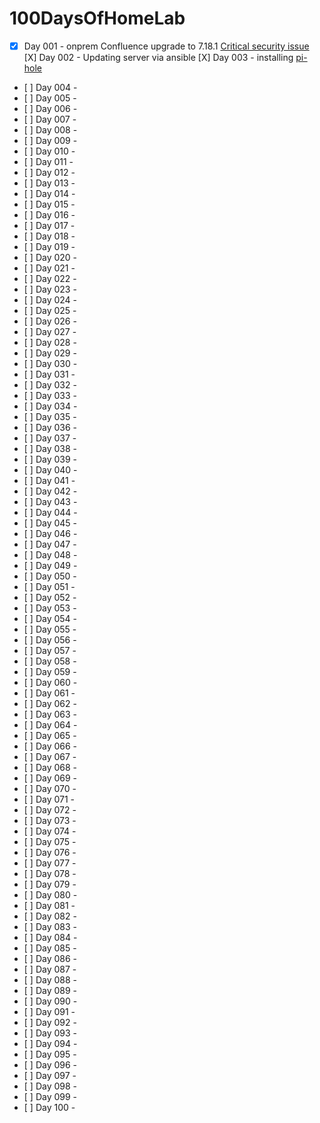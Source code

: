 # 100DaysOfHomeLab

- [X] Day 001 - onprem Confluence upgrade to 7.18.1 [Critical security issue](https://confluence.atlassian.com/doc/confluence-security-advisory-2022-06-02-1130377146.html)
[X] Day 002 - Updating server via ansible
[X] Day 003 - installing  [pi-hole](https://pi-hole.net/)
- [ ] Day 004 - 
- [ ] Day 005 - 
- [ ] Day 006 - 
- [ ] Day 007 - 
- [ ] Day 008 - 
- [ ] Day 009 - 
- [ ] Day 010 - 
- [ ] Day 011 - 
- [ ] Day 012 - 
- [ ] Day 013 - 
- [ ] Day 014 - 
- [ ] Day 015 - 
- [ ] Day 016 - 
- [ ] Day 017 - 
- [ ] Day 018 - 
- [ ] Day 019 - 
- [ ] Day 020 - 
- [ ] Day 021 - 
- [ ] Day 022 - 
- [ ] Day 023 - 
- [ ] Day 024 - 
- [ ] Day 025 - 
- [ ] Day 026 - 
- [ ] Day 027 - 
- [ ] Day 028 - 
- [ ] Day 029 - 
- [ ] Day 030 - 
- [ ] Day 031 - 
- [ ] Day 032 - 
- [ ] Day 033 - 
- [ ] Day 034 - 
- [ ] Day 035 - 
- [ ] Day 036 - 
- [ ] Day 037 - 
- [ ] Day 038 - 
- [ ] Day 039 - 
- [ ] Day 040 - 
- [ ] Day 041 - 
- [ ] Day 042 - 
- [ ] Day 043 - 
- [ ] Day 044 - 
- [ ] Day 045 - 
- [ ] Day 046 - 
- [ ] Day 047 - 
- [ ] Day 048 - 
- [ ] Day 049 - 
- [ ] Day 050 - 
- [ ] Day 051 - 
- [ ] Day 052 - 
- [ ] Day 053 - 
- [ ] Day 054 - 
- [ ] Day 055 - 
- [ ] Day 056 - 
- [ ] Day 057 - 
- [ ] Day 058 - 
- [ ] Day 059 - 
- [ ] Day 060 - 
- [ ] Day 061 - 
- [ ] Day 062 - 
- [ ] Day 063 - 
- [ ] Day 064 - 
- [ ] Day 065 - 
- [ ] Day 066 - 
- [ ] Day 067 - 
- [ ] Day 068 - 
- [ ] Day 069 - 
- [ ] Day 070 - 
- [ ] Day 071 - 
- [ ] Day 072 - 
- [ ] Day 073 - 
- [ ] Day 074 - 
- [ ] Day 075 - 
- [ ] Day 076 - 
- [ ] Day 077 - 
- [ ] Day 078 - 
- [ ] Day 079 - 
- [ ] Day 080 - 
- [ ] Day 081 - 
- [ ] Day 082 - 
- [ ] Day 083 - 
- [ ] Day 084 - 
- [ ] Day 085 - 
- [ ] Day 086 - 
- [ ] Day 087 - 
- [ ] Day 088 - 
- [ ] Day 089 - 
- [ ] Day 090 - 
- [ ] Day 091 - 
- [ ] Day 092 - 
- [ ] Day 093 - 
- [ ] Day 094 - 
- [ ] Day 095 - 
- [ ] Day 096 - 
- [ ] Day 097 - 
- [ ] Day 098 - 
- [ ] Day 099 - 
- [ ] Day 100 - 
